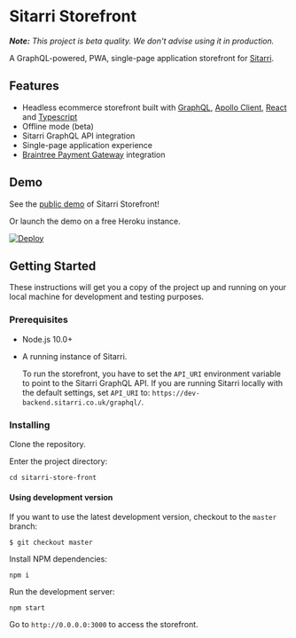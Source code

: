 # Sitarri Storefront

_**Note:** This project is beta quality. We don't advise using it in production._

A GraphQL-powered, PWA, single-page application storefront for [Sitarri](https://erocery.com).

## Features

- Headless ecommerce storefront built with [GraphQL](https://graphql.org/), [Apollo Client](https://www.apollographql.com/client), [React](https://reactjs.org/) and [Typescript](https://www.typescriptlang.org/)
- Offline mode (beta)
- Sitarri GraphQL API integration
- Single-page application experience
- [Braintree Payment Gateway](https://www.braintreepayments.com/) integration

## Demo

See the [public demo](https://dev.sitarri.co.uk/) of Sitarri Storefront!

Or launch the demo on a free Heroku instance.

[![Deploy](https://www.herokucdn.com/deploy/button.svg)](https://heroku.com/deploy)

## Getting Started

These instructions will get you a copy of the project up and running on your local machine for development and testing purposes.

### Prerequisites

- Node.js 10.0+
- A running instance of Sitarri.

  To run the storefront, you have to set the `API_URI` environment variable to point to the Sitarri GraphQL API. If you are running Sitarri locally with the default settings, set `API_URI` to: `https://dev-backend.sitarri.co.uk/graphql/`.

### Installing

Clone the repository.

Enter the project directory:

```
cd sitarri-store-front
```

#### Using development version

If you want to use the latest development version, checkout to the `master` branch:

```
$ git checkout master
```

Install NPM dependencies:

```
npm i
```

Run the development server:

```
npm start
```

Go to `http://0.0.0.0:3000` to access the storefront.

